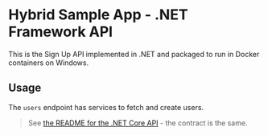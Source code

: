 # Hybrid Sample App - .NET Framework API

This is the Sign Up API implemented in .NET and packaged to run in Docker containers on Windows.

## Usage

The `users` endpoint has services to fetch and create users. 

> See [the README for the .NET Core API](../dotnet-api/README.md) - the contract is the same.